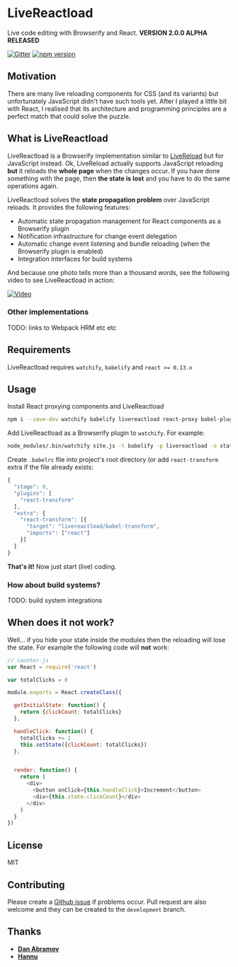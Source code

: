 # LiveReactload

Live code editing with Browserify and React. **VERSION 2.0.0 ALPHA RELEASED**

[![Gitter](https://badges.gitter.im/Join%20Chat.svg)](https://gitter.im/milankinen/livereactload)
[![npm version](https://badge.fury.io/js/livereactload.svg)](http://badge.fury.io/js/livereactload)


## Motivation

There are many live reloading components for CSS (and its variants) but unfortunately
JavaScript didn't have such tools yet. After I played a little bit with React, I realised
that its architecture and programming principles are a perfect match that could solve
the puzzle.


## What is LiveReactload

LiveReactload is a Browserify implementation similar to [LiveReload](http://livereload.com/) but
for JavaScript instead. Ok, LiveReload actually supports JavaScript reloading **but** it
reloads the **whole page** when the changes occur. If you have done something with the page,
then **the state is lost** and you have to do the same operations again.

LiveReactload solves the **state propagation problem** over JavaScript reloads. It
provides the following features:

  * Automatic state propagation management for React components as a Browserify plugin
  * Notification infrastructure for change event delegation
  * Automatic change event listening and bundle reloading (when the Browserify plugin is enabled)
  * Integration interfaces for build systems  
  
And because one photo tells more than a thousand words, see the following video to see 
LiveReactload in action:

[![Video](https://dl.dropbox.com/s/gcnhv4rzvhq5kaw/livereactload-preview.png)](https://vimeo.com/123513496)
    
### Other implementations

TODO: links to Webpack HRM etc etc

## Requirements

LiveReactload requires `watchify`, `babelify` and `react >= 0.13.x`

## Usage

Install React proxying components and LiveReactload

```bash
npm i --save-dev watchify babelify livereactload react-proxy babel-plugin-react-transform
```

Add LiveReactload as a Browserify plugin to `watchify`. For example:

```bash
node_modules/.bin/watchify site.js -t babelify -p livereactload -o static/bundle.js
```

Create `.babelrc` file into project's root directory (or add `react-transform` extra
if the file already exists:

```javascript 
{
  "stage": 0,
  "plugins": [
    "react-transform"
  ],
  "extra": {
    "react-transform": [{
      "target": "livereactload/babel-transform",
      "imports": ["react"]
    }]
  }
}
```

**That's it!** Now just start (live) coding.

### How about build systems?

TODO: build system integrations

## When does it not work?

Well... if you hide your state inside the modules then the reloading will lose
the state. For example the following code will **not** work:

```javascript
// counter.js
var React = require('react')

var totalClicks = 0

module.exports = React.createClass({

  getInitialState: function() {
    return {clickCount: totalClicks}
  },

  handleClick: function() {
    totalClicks += 1
    this.setState({clickCount: totalClicks})
  },


  render: function() {
    return (
      <div>
        <button onClick={this.handleClick}>Increment</button>
        <div>{this.state.clickCount}</div>
      </div>
    )
  }
})
```

## License

MIT


## Contributing

Please create a [Github issue](issues) if problems occur. Pull request are also welcome
and they can be created to the `development` branch. 


## Thanks

  * **[Dan Abramov](https://github.com/gaearon)** 
  * **[Hannu](https://github.com/heintsi)**
